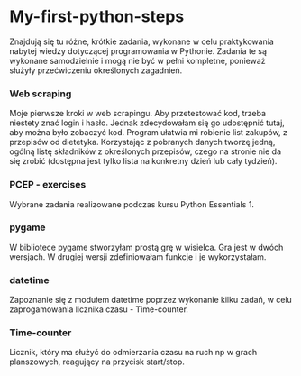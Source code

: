 # My-first-python-steps

Znajdują się tu różne, krótkie zadania, wykonane w celu praktykowania nabytej wiedzy dotyczącej programowania w Pythonie.
Zadania te są wykonane samodzielnie i mogą nie być w pełni kompletne, ponieważ służyły przećwiczeniu określonych zagadnień.

### Web scraping

Moje pierwsze kroki w web scrapingu. Aby przetestować kod, trzeba niestety znać login
i hasło. Jednak zdecydowałam się go udostępnić tutaj, aby można było zobaczyć kod.
Program ułatwia mi robienie list zakupów, z przepisów od dietetyka.
Korzystając z pobranych danych tworzę jedną, ogólną listę składników z określonych przepisów, 
czego na stronie nie da się zrobić (dostępna jest tylko lista na konkretny dzień lub cały tydzień).

### PCEP - exercises
Wybrane zadania realizowane podczas kursu Python Essentials 1.

### pygame
W bibliotece pygame stworzyłam prostą grę w wisielca. Gra jest w dwóch wersjach. W drugiej wersji zdefiniowałam funkcje i je wykorzystałam.

### datetime
Zapoznanie się z modułem datetime poprzez wykonanie kilku zadań, w celu zaprogamowania licznika czasu - Time-counter.

### Time-counter
Licznik, który ma służyć do odmierzania czasu na ruch np w grach planszowych, reagujący na przycisk start/stop.
